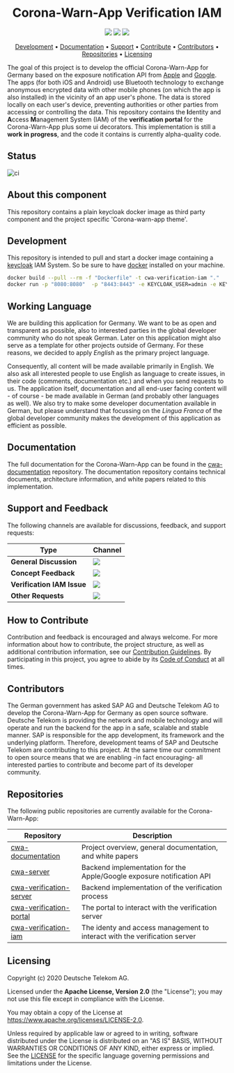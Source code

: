 <h1 align="center">
    Corona-Warn-App Verification IAM
</h1>

<p align="center">
    <a href="https://github.com/corona-warn-app/cwa-verification-iam/commits/" title="Last Commit"><img src="https://img.shields.io/github/last-commit/corona-warn-app/cwa-verification-iam?style=flat"></a>
    <a href="https://github.com/corona-warn-app/cwa-verification-iam/issues" title="Open Issues"><img src="https://img.shields.io/github/issues/corona-warn-app/cwa-verification-iam?style=flat"></a>
    <a href="https://github.com/corona-warn-app/cwa-verification-iam/blob/master/LICENSE" title="License"><img src="https://img.shields.io/badge/License-Apache%202.0-green.svg?style=flat"></a>
</p>

<p align="center">
  <a href="#development">Development</a> •
  <a href="#documentation">Documentation</a> •
  <a href="#support-and-feedback">Support</a> •
  <a href="#how-to-contribute">Contribute</a> •
  <a href="#contributors">Contributors</a> •
  <a href="#repositories">Repositories</a> •
  <a href="#licensing">Licensing</a>
</p>

The goal of this project is to develop the official Corona-Warn-App for Germany based on the exposure notification API from [Apple](https://www.apple.com/covid19/contacttracing/) and [Google](https://www.google.com/covid19/exposurenotifications/). The apps (for both iOS and Android) use Bluetooth technology to exchange anonymous encrypted data with other mobile phones (on which the app is also installed) in the vicinity of an app user's phone. The data is stored locally on each user's device, preventing authorities or other parties from accessing or controlling the data. This repository contains the **I**dentity and **A**ccess **M**anagement System (IAM) of the **verification portal** for the Corona-Warn-App plus some ui decorators. This implementation is still a **work in progress**, and the code it contains is currently alpha-quality code.

## Status
![ci](https://github.com/corona-warn-app/cwa-verification-iam/workflows/ci/badge.svg)

## About this component
 This repository contains a plain keycloak docker image as third party component and the project specific 'Corona-warn-app theme'.

 ## Development
 This repository is intended to pull and start a docker image containing a [keycloak](https://www.keycloak.org/) IAM System.
 So be sure to have [docker](https://docker.com) installed on your machine.
````bash
docker build --pull --rm -f "Dockerfile" -t cwa-verification-iam "."
docker run -p "8080:8080"  -p "8443:8443" -e KEYCLOAK_USER=admin -e KEYCLOAK_PASSWORD=admin cwa-verification-iam
 ````


## Working Language

We are building this application for Germany. We want to be as open and transparent as possible, also to interested parties in the global developer community who do not speak German. Later on this application might also serve as a template for other projects outside of Germany. For these reasons, we decided to apply _English_ as the primary project language.  

Consequently, all content will be made available primarily in English. We also ask all interested people to use English as language to create issues, in their code (comments, documentation etc.) and when you send requests to us. The application itself, documentation and all end-user facing content will - of course - be made available in German (and probably other languages as well). We also try to make some developer documentation available in German, but please understand that focussing on the _Lingua Franca_ of the global developer community makes the development of this application as efficient as possible.

## Documentation

The full documentation for the Corona-Warn-App can be found in the [cwa-documentation](https://github.com/corona-warn-app/cwa-documentation) repository. The documentation repository contains technical documents, architecture information, and white papers related to this implementation.

## Support and Feedback
The following channels are available for discussions, feedback, and support requests:

| Type                     | Channel                                                |
| ------------------------ | ------------------------------------------------------ |
| **General Discussion**   | <a href="https://github.com/corona-warn-app/cwa-verification-iam/issues/new/choose" title="General Discussion"><img src="https://img.shields.io/github/issues/corona-warn-app/cwa-verification-iam/question.svg?style=flat-square"></a> </a>   |
| **Concept Feedback**    | <a href="https://github.com/corona-warn-app/cwa-verification-iam/issues/new/choose" title="Open Concept Feedback"><img src="https://img.shields.io/github/issues/corona-warn-app/cwa-verification-iam/architecture.svg?style=flat-square"></a>  |
| **Verification IAM Issue**    | <a href="https://github.com/corona-warn-app/cwa-verification-iam/issues" title="Open Issues"><img src="https://img.shields.io/github/issues/corona-warn-app/cwa-verification-iam?style=flat"></a>  |
| **Other Requests**    | <a href="mailto:opensource@telekom.de" title="Email CWA Team"><img src="https://img.shields.io/badge/email-CWA%20team-green?logo=mail.ru&style=flat-square&logoColor=white"></a>   |

## How to Contribute

Contribution and feedback is encouraged and always welcome. For more information about how to contribute, the project structure, as well as additional contribution information, see our [Contribution Guidelines](./CONTRIBUTING.md). By participating in this project, you agree to abide by its [Code of Conduct](./CODE_OF_CONDUCT.md) at all times.

## Contributors

The German government has asked SAP AG and Deutsche Telekom AG to develop the Corona-Warn-App for Germany as open source software. Deutsche Telekom is providing the network and mobile technology and will operate and run the backend for the app in a safe, scalable and stable manner. SAP is responsible for the app development, its framework and the underlying platform. Therefore, development teams of SAP and Deutsche Telekom are contributing to this project. At the same time our commitment to open source means that we are enabling -in fact encouraging- all interested parties to contribute and become part of its developer community.

## Repositories

The following public repositories are currently available for the Corona-Warn-App:

| Repository          | Description                                                           |
| ------------------- | --------------------------------------------------------------------- |
| [cwa-documentation] | Project overview, general documentation, and white papers             |
| [cwa-server]        | Backend implementation for the Apple/Google exposure notification API |
| [cwa-verification-server] | Backend implementation of the verification process|
| [cwa-verification-portal] | The portal to interact with the verification server |
| [cwa-verification-iam] | The identy and access management to interact with the verification server |

[cwa-documentation]: https://github.com/corona-warn-app/cwa-documentation
[cwa-server]: https://github.com/corona-warn-app/cwa-server
[cwa-verification-server]: https://github.com/corona-warn-app/cwa-verification-server
[cwa-verification-portal]: https://github.com/corona-warn-app/cwa-verification-portal
[cwa-verification-iam]: https://github.com/corona-warn-app/cwa-verification-iam

## Licensing

Copyright (c) 2020 Deutsche Telekom AG.

Licensed under the **Apache License, Version 2.0** (the "License"); you may not use this file except in compliance with the License.

You may obtain a copy of the License at https://www.apache.org/licenses/LICENSE-2.0.

Unless required by applicable law or agreed to in writing, software distributed under the License is distributed on an "AS IS" BASIS, WITHOUT WARRANTIES OR CONDITIONS OF ANY KIND, either express or implied. See the [LICENSE](./LICENSE) for the specific language governing permissions and limitations under the License.
